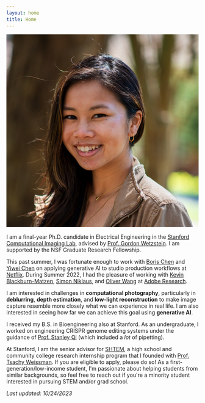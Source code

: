 ```yaml
---
layout: home
title: Home
---
```

![](assets/img/headshot.png)

I am a final-year Ph.D. candidate in Electrical Engineering in the [Stanford Computational Imaging Lab](https://www.computationalimaging.org/), 
advised by [Prof. Gordon Wetzstein](https://stanford.edu/~gordonwz/). I am supported by the NSF Graduate Research Fellowship. 

This past summer, I was fortunate enough to work with [Boris Chen](https://www.linkedin.com/in/boris-chen-b921a214) and [Yiwei Chen](https://www.linkedin.com/in/evan-yiwei-zhao-18584a105/) on applying generative AI to studio production workflows at [Netflix](https://research.netflix.com/). During Summer 2022, I had the pleasure of working with [Kevin Blackburn-Matzen](http://kmatzen.com/), [Simon Niklaus](https://sniklaus.com/welcome), and [Oliver Wang](http://www.oliverwang.info/) at [Adobe Research](https://research.adobe.com/).

I am interested in challenges in **computational photography**, particularly in **deblurring**, **depth estimation**, and **low-light reconstruction** to make image capture resemble more closely what we can experience in real life. I am also interested in seeing how far we can achieve this goal using **generative AI**.

I received my B.S. in Bioengineering also at Stanford. As an undergraduate,
I worked on engineering CRISPR genome editing systems under the guidance of [Prof. Stanley Qi](https://med.stanford.edu/qilab/home.html) (which included a *lot* of pipetting). 

At Stanford, I am the senior advisor for [SHTEM](https://compression.stanford.edu/outreach/stem2shtem-summer-internships-high-schoolers-and-community-college-students), a high school and community college research internship program that I founded with [Prof. Tsachy Weissman](https://web.stanford.edu/~tsachy/). If you are eligible to apply, please do so! As a first-generation/low-income student, I'm passionate about helping students from similar backgrounds, so feel free to reach out if you're a minority student interested in pursuing STEM and/or grad school.

*Last updated: 10/24/2023*
